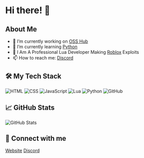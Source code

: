 # Hi there! 👋

## About Me
- 🔭 I’m currently working on [OSS Hub](https://github.com/ossfr/OSS)
- 🌱 I’m currently learning [Python](https://www.python.org)
- 💬 I Am A Professional Lua Developer Making [Roblox](https://roblox.com) Exploits
- 📫 How to reach me: [Discord](https://discord.gg/6Cd68uQn2J)

## 🛠️ My Tech Stack
![HTML](https://img.shields.io/badge/-HTML5-E34F26?logo=html5&logoColor=white&style=flat)
![CSS](https://img.shields.io/badge/-CSS3-1572B6?logo=css3&logoColor=white&style=flat)
![JavaScript](https://img.shields.io/badge/-JavaScript-F7DF1E?logo=javascript&logoColor=black&style=flat)
![Lua](https://img.shields.io/badge/-Lua-2C2D72?logo=lua&logoColor=white&style=flat)
![Python](https://img.shields.io/badge/-Python-3776AB?logo=python&logoColor=white&style=flat)
![GitHub](https://img.shields.io/badge/-GitHub-181717?logo=github&logoColor=white&style=flat)

## 📈 GitHub Stats
![GitHub Stats](https://github-readme-stats.vercel.app/api?username=yourusername&show_icons=true&theme=radical)

## 🔗 Connect with me
[Website](https://osshub.xyz)
[Discord](https://discord.gg/6Cd68uQn2J)

